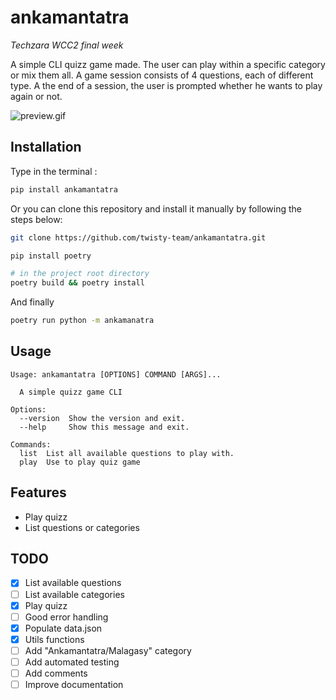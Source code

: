 # ankamantatra
*Techzara WCC2 final week*

A simple CLI quizz game made.
The user can play within a specific category or mix them all.
A game session consists of 4 questions, each of different type.
A the end of a session, the user is prompted whether he wants to play again or not.

![preview.gif]()

## Installation
Type in the terminal :
```sh
pip install ankamantatra
```
Or you can clone this repository and install it manually by following the steps below:
```sh
git clone https://github.com/twisty-team/ankamantatra.git
```
```sh
pip install poetry
```
```sh
# in the project root directory
poetry build && poetry install
```
And finally
```sh
poetry run python -m ankamanatra
```
## Usage
```
Usage: ankamantatra [OPTIONS] COMMAND [ARGS]...

  A simple quizz game CLI

Options:
  --version  Show the version and exit.
  --help     Show this message and exit.

Commands:
  list  List all available questions to play with.
  play  Use to play quiz game

```

## Features
- Play quizz
- List questions or categories


## TODO
- [x] List available questions
- [ ] List available categories
- [x] Play quizz
- [ ] Good error handling
- [x] Populate data.json
- [x] Utils functions
- [ ] Add "Ankamantatra/Malagasy" category
- [ ] Add automated testing
- [ ] Add comments
- [ ] Improve documentation

